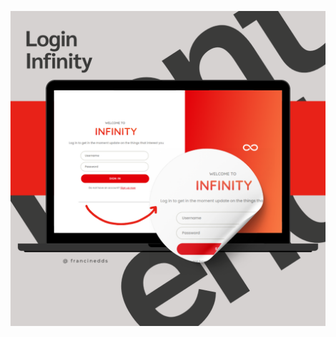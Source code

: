 ![Texto alternativo](https://github.com/francinedds/login-infinity/blob/main/images/mockup-login-infinity.png)
